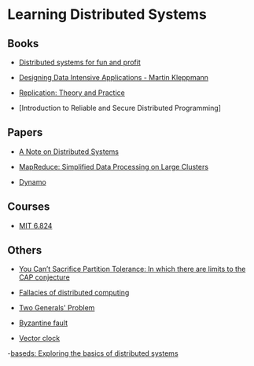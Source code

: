 # Learning Distributed Systems 


## Books

- [Distributed systems for fun and profit](http://book.mixu.net/distsys/)

- [Designing Data Intensive Applications - Martin Kleppmann]()

- [Replication: Theory and Practice]()

- [Introduction to Reliable and Secure Distributed Programming]

## Papers

- [A Note on Distributed Systems](citeseerx.ist.psu.edu/viewdoc/summary?doi=10.1.1.41.7628)

- [MapReduce: Simplified Data Processing on Large Clusters](https://ai.google/research/pubs/pub62)

- [Dynamo](www.allthingsdistributed.com/files/amazon-dynamo-sosp2007.pdf)

## Courses

- [MIT 6.824](https://pdos.csail.mit.edu/6.824/schedule.html)

## Others

- [You Can’t Sacrifice Partition Tolerance: In which there are limits to the CAP conjecture](https://codahale.com/you-cant-sacrifice-partition-tolerance/)

- [Fallacies of distributed computing](https://en.wikipedia.org/wiki/Fallacies_of_distributed_computing)

- [Two Generals' Problem](https://en.wikipedia.org/wiki/Two_Generals%27_Problem)

- [Byzantine fault](https://en.wikipedia.org/wiki/Byzantine_fault)

- [Vector clock](https://en.wikipedia.org/wiki/Vector_clock)

-[baseds: Exploring the basics of distributed systems](https://medium.com/baseds)
